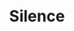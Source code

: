 ---
layout: post
title: Silence
director: Martin Scorsese
year: 2016
cover: https://images.mubicdn.net/images/film/119752/cache-847044-1673543059/image-w1280.jpg
---